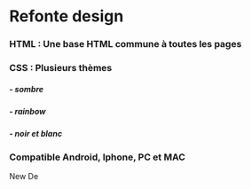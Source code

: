 # Refonte design

### HTML : Une base HTML commune à toutes les pages

### CSS : Plusieurs thèmes

##### - sombre
##### - rainbow
##### - noir et blanc

### Compatible Android, Iphone, PC et MAC


New De

